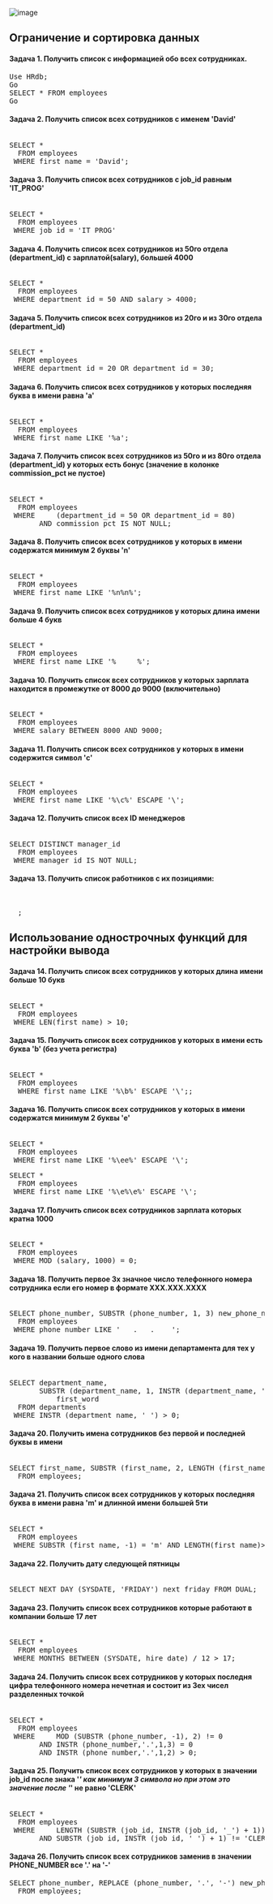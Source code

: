 ![image](https://github.com/tvgVita69/t-sql/assets/98489171/95362540-6d71-4f9e-a590-165d35a853eb)

## Ограничение и сортировка данных

#### Задача 1. Получить список с информацией обо всех сотрудниках.
<pre>
Use HRdb;
Go  
SELECT * FROM employees
Go  
</pre>

#### Задача 2. Получить список всех сотрудников с именем 'David'
<pre> 
SELECT *
  FROM employees
 WHERE first_name = 'David';
</pre>


#### Задача 3. Получить список всех сотрудников с job_id равным 'IT_PROG'
<pre> 
SELECT *
  FROM employees
 WHERE job_id = 'IT_PROG'
</pre>


#### Задача 4. Получить список всех сотрудников из 50го отдела (department_id) с зарплатой(salary), большей 4000
<pre> 
SELECT *
  FROM employees
 WHERE department_id = 50 AND salary > 4000;
</pre>


#### Задача 5. Получить список всех сотрудников из 20го и из 30го отдела (department_id)
<pre> 
SELECT *
  FROM employees
 WHERE department_id = 20 OR department_id = 30;
</pre>


#### Задача 6. Получить список всех сотрудников у которых последняя буква в имени равна 'a'
<pre> 
SELECT *
  FROM employees
 WHERE first_name LIKE '%a';
</pre>


#### Задача 7. Получить список всех сотрудников из 50го и из 80го отдела (department_id) у которых есть бонус (значение в колонке commission_pct не пустое)
<pre> 
SELECT *
  FROM employees
 WHERE     (department_id = 50 OR department_id = 80)
       AND commission_pct IS NOT NULL;
</pre>


#### Задача 8. Получить список всех сотрудников у которых в имени содержатся минимум 2 буквы 'n'
<pre> 
SELECT *
  FROM employees
 WHERE first_name LIKE '%n%n%';
</pre>


#### Задача 9. Получить список всех сотрудников у которых длина имени больше 4 букв
<pre> 
SELECT *
  FROM employees
 WHERE first_name LIKE '%_____%';
</pre>


#### Задача 10. Получить список всех сотрудников у которых зарплата находится в промежутке от 8000 до 9000 (включительно)
<pre> 
SELECT *
  FROM employees
 WHERE salary BETWEEN 8000 AND 9000;
</pre>


#### Задача 11. Получить список всех сотрудников у которых в имени содержится символ 'c'
<pre> 
SELECT *
  FROM employees
 WHERE first_name LIKE '%\c%' ESCAPE '\';
</pre>


#### Задача 12. Получить список всех ID менеджеров
<pre> 
SELECT DISTINCT manager_id
  FROM employees
 WHERE manager_id IS NOT NULL;
</pre>


#### Задача 13. Получить список работников с их позициями:
<pre> 

  ; 
</pre>



## Использование однострочных функций для настройки вывода

#### Задача 14. Получить список всех сотрудников у которых длина имени больше 10 букв
<pre> 
SELECT *
  FROM employees
 WHERE LEN(first_name) > 10;
</pre>


#### Задача 15. Получить список всех сотрудников у которых в имени есть буква 'b' (без учета регистра)
<pre> 
SELECT *
  FROM employees
  WHERE first_name LIKE '%\b%' ESCAPE '\';;
</pre>


#### Задача 16. Получить список всех сотрудников у которых в имени содержатся минимум 2 буквы 'e'
<pre> 
SELECT *
  FROM employees
 WHERE first_name LIKE '%\ee%' ESCAPE '\';
</pre>
<pre>
SELECT *
  FROM employees
 WHERE first_name LIKE '%\e%\e%' ESCAPE '\';
</pre>

#### Задача 17. Получить список всех сотрудников зарплата которых кратна 1000
<pre> 
SELECT *
  FROM employees
 WHERE MOD (salary, 1000) = 0;
</pre>


#### Задача 18. Получить первое 3х значное число телефонного номера сотрудника если его номер в формате ХХХ.ХХХ.ХХХХ
<pre> 
SELECT phone_number, SUBSTR (phone_number, 1, 3) new_phone_number
  FROM employees
 WHERE phone_number LIKE '___.___.____';
</pre>


#### Задача 19. Получить первое слово из имени департамента для тех у кого в названии больше одного слова
<pre> 
SELECT department_name,
       SUBSTR (department_name, 1, INSTR (department_name, ' ')-1)
           first_word
  FROM departments
 WHERE INSTR (department_name, ' ') > 0;
</pre>


#### Задача 20. Получить имена сотрудников без первой и последней буквы в имени
<pre> 
SELECT first_name, SUBSTR (first_name, 2, LENGTH (first_name) - 2) new_name
  FROM employees;
</pre>


#### Задача 21. Получить список всех сотрудников у которых последняя буква в имени равна 'm' и длинной имени большей 5ти
<pre> 
SELECT *
  FROM employees
 WHERE SUBSTR (first_name, -1) = 'm' AND LENGTH(first_name)>5;
</pre>


#### Задача 22. Получить дату следующей пятницы
<pre> 
SELECT NEXT_DAY (SYSDATE, 'FRIDAY') next_friday FROM DUAL;
</pre>


#### Задача 23. Получить список всех сотрудников которые работают в компании больше 17 лет
<pre> 
SELECT *
  FROM employees
 WHERE MONTHS_BETWEEN (SYSDATE, hire_date) / 12 > 17;
</pre>


#### Задача 24. Получить список всех сотрудников у которых последня цифра телефонного номера нечетная и состоит из 3ех чисел разделенных точкой
<pre> 
SELECT *
  FROM employees
 WHERE     MOD (SUBSTR (phone_number, -1), 2) != 0
       AND INSTR (phone_number,'.',1,3) = 0
       AND INSTR (phone_number,'.',1,2) > 0;
</pre>


#### Задача 25. Получить список всех сотрудников у которых в значении job_id после знака '_' как минимум 3 символа но при этом это значение после '_' не равно 'CLERK'
<pre> 
SELECT *
  FROM employees
 WHERE     LENGTH (SUBSTR (job_id, INSTR (job_id, '_') + 1)) > 3
       AND SUBSTR (job_id, INSTR (job_id, '_') + 1) != 'CLERK';
</pre>


#### Задача 26. Получить список всех сотрудников заменив в значении PHONE_NUMBER все '.' на '-'
<pre>
SELECT phone_number, REPLACE (phone_number, '.', '-') new_phone_number
  FROM employees;
</pre>





